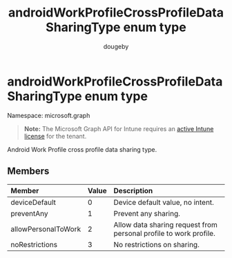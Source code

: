 ﻿---
title: "androidWorkProfileCrossProfileDataSharingType enum type"
description: "Android Work Profile cross profile data sharing type."
author: "dougeby"
localization_priority: Normal
ms.prod: "intune"
doc_type: enumPageType
---

# androidWorkProfileCrossProfileDataSharingType enum type

Namespace: microsoft.graph

> **Note:** The Microsoft Graph API for Intune requires an [active Intune license](https://go.microsoft.com/fwlink/?linkid=839381) for the tenant.

Android Work Profile cross profile data sharing type.

## Members

| Member              | Value | Description                                                       |
| :------------------ | :---- | :---------------------------------------------------------------- |
| deviceDefault       | 0     | Device default value, no intent.                                  |
| preventAny          | 1     | Prevent any sharing.                                              |
| allowPersonalToWork | 2     | Allow data sharing request from personal profile to work profile. |
| noRestrictions      | 3     | No restrictions on sharing.                                       |
